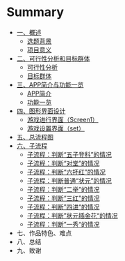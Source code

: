 # Summary

* [一、概述](README.md)
   * [选题背景](xiang_mu_bei_jing_jieshao.md)
   * [项目意义](xiang_mu_yi_yi.md)
* [二、可行性分析和目标群体](er_3001_ke_xing_xing_fen_xi_he_mu_biao_qun_ti.md)
   * [可行性分析](ke_xing_xing_fen_xi.md)
   * [目标群体](mu_biao_qun_ti.md)
* [三、APP简介与功能一览](appjian_jie_yu_gong_neng_yi_lan.md)
   * [APP简介](appjian_jie.md)
   * [功能一览](gong_neng_yi_lan.md)
* [四、图形界面设计](liu_3001_tu_xing_jie_mian_she_ji.md)
   * [游戏进行界面（Screen1）](screen1.md)
   * [游戏设置界面（set）](you_xi_she_zhi_jie_mian_ff08_set.md)
* [五、总流程图](zong_liu_cheng_tu.md)
* [六、子流程](zi_liu_cheng.md)
   * [子流程：判断“五子登科”的情况](zi_liu_cheng_ff1a_pan_duan_201c_wu_zi_deng_ke_201d.md)
   * [子流程：判断“对堂”的情况](zi_liu_cheng_ff1a_pan_duan_201c_dui_tang_201d_de_q.md)
   * [子流程：判断“六抔红”的情况](zi_liu_cheng_ff1a_pan_duan_201c_liu_pou_hong_201d_.md)
   * [子流程：判断普通“状元”的情况](zi_liu_cheng_ff1a_pan_duan_pu_tong_201c_zhuang_yua.md)
   * [子流程：判断“二举”的情况](zi_liu_cheng_ff1a_pan_duan_201c_er_ju_201d_de_qing.md)
   * [子流程：判断“三红"的情况](zi_liu_cheng_ff1a_pan_duan_201c_san_7ea222_de_qing.md)
   * [子流程：判断”四进“的情况](zi_liu_cheng_ff1a_pan_duan_201d_si_jin_201c_de_qin.md)
   * [子流程：判断”状元插金花“的情况](zi_liu_cheng_ff1a_pan_duan_201d_zhuang_yuan_cha_ji.md)
   * [子流程：判断”一秀“的情况](zi_liu_cheng_ff1a_pan_duan_201d_yi_xiu_201c_de_qin.md)
* 七、作品特色、难点
* 八、总结
* 九、致谢

